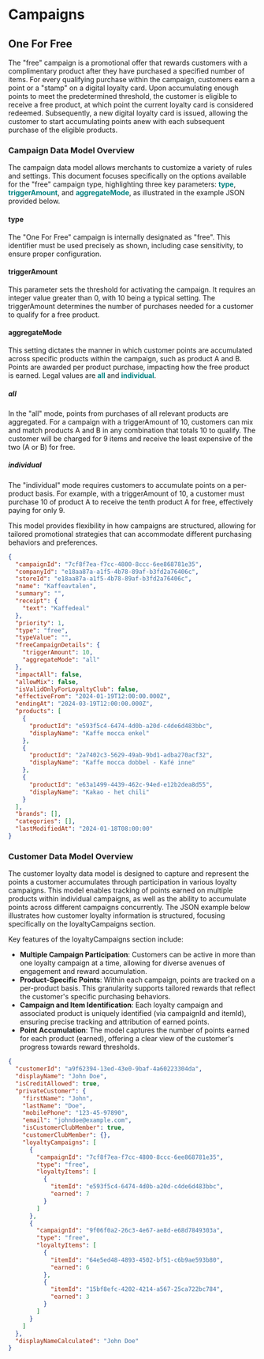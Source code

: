 # Campaigns

## One For Free
The "free" campaign is a promotional offer that rewards customers with a complimentary product after they have purchased a specified number of items. For every qualifying purchase within the campaign, customers earn a point or a "stamp" on a digital loyalty card. Upon accumulating enough points to meet the predetermined threshold, the customer is eligible to receive a free product, at which point the current loyalty card is considered redeemed. Subsequently, a new digital loyalty card is issued, allowing the customer to start accumulating points anew with each subsequent purchase of the eligible products.

### Campaign Data Model Overview
The campaign data model allows merchants to customize a variety of rules and settings. This document focuses specifically on the options available for the "free" campaign type, highlighting three key parameters: <span style="color: teal;">**type**</span>, <span style="color: teal;">**triggerAmount**</span>, and <span style="color: teal;">**aggregateMode**</span>, as illustrated in the example JSON provided below.

#### type
The "One For Free" campaign is internally designated as "free". This identifier must be used precisely as shown, including case sensitivity, to ensure proper configuration.

#### triggerAmount
This parameter sets the threshold for activating the campaign. It requires an integer value greater than 0, with 10 being a typical setting. The triggerAmount determines the number of purchases needed for a customer to qualify for a free product.

#### aggregateMode
This setting dictates the manner in which customer points are accumulated across specific products within the campaign, such as product A and B. Points are awarded per product purchase, impacting how the free product is earned.  Legal values are <span style="color: teal;">**all**</span> and <span style="color: teal;">**individual**</span>.

##### all
In the "all" mode, points from purchases of all relevant products are aggregated. For a campaign with a triggerAmount of 10, customers can mix and match products A and B in any combination that totals 10 to qualify. The customer will be charged for 9 items and receive the least expensive of the two (A or B) for free.

##### individual
The "individual" mode requires customers to accumulate points on a per-product basis. For example, with a triggerAmount of 10, a customer must purchase 10 of product A to receive the tenth product A for free, effectively paying for only 9.

This model provides flexibility in how campaigns are structured, allowing for tailored promotional strategies that can accommodate different purchasing behaviors and preferences.

``` JSON title="Sample Campaign Data Model" hl_lines="11 13 14 15 16"
{
  "campaignId": "7cf8f7ea-f7cc-4800-8ccc-6ee868781e35",
  "companyId": "e18aa87a-a1f5-4b78-89af-b3fd2a76406c",
  "storeId": "e18aa87a-a1f5-4b78-89af-b3fd2a76406c",
  "name": "Kaffeavtalen",
  "summary": "",
  "receipt": {
    "text": "Kaffedeal"
  },
  "priority": 1,
  "type": "free",
  "typeValue": "",
  "freeCampaignDetails": {
    "triggerAmount": 10,
    "aggregateMode": "all"
  },
  "impactAll": false,
  "allowMix": false,
  "isValidOnlyForLoyaltyClub": false,
  "effectiveFrom": "2024-01-19T12:00:00.000Z",
  "endingAt": "2024-03-19T12:00:00.000Z",
  "products": [
    {
      "productId": "e593f5c4-6474-4d0b-a20d-c4de6d483bbc",
      "displayName": "Kaffe mocca enkel"
    },
    {
      "productId": "2a7402c3-5629-49ab-9bd1-adba270acf32",
      "displayName": "Kaffe mocca dobbel - Kafé inne"
    },
    {
      "productId": "e63a1499-4439-462c-94ed-e12b2dea8d55",
      "displayName": "Kakao - het chili"
    }
  ],
  "brands": [],
  "categories": [],
  "lastModifiedAt": "2024-01-18T08:00:00"
}
```
### Customer Data Model Overview
The customer loyalty data model is designed to capture and represent the points a customer accumulates through participation in various loyalty campaigns. This model enables tracking of points earned on multiple products within individual campaigns, as well as the ability to accumulate points across different campaigns concurrently. The JSON example below illustrates how customer loyalty information is structured, focusing specifically on the loyaltyCampaigns section.

Key features of the loyaltyCampaigns section include:

- **Multiple Campaign Participation**: Customers can be active in more than one loyalty campaign at a time, allowing for diverse avenues of engagement and reward accumulation.
- **Product-Specific Points**: Within each campaign, points are tracked on a per-product basis. This granularity supports tailored rewards that reflect the customer's specific purchasing behaviors.
- **Campaign and Item Identification**: Each loyalty campaign and associated product is uniquely identified (via campaignId and itemId), ensuring precise tracking and attribution of earned points.
- **Point Accumulation**: The model captures the number of points earned for each product (earned), offering a clear view of the customer's progress towards reward thresholds.

``` JSON title="Sample Customer Data Model" hl_lines="12-37"
{
  "customerId": "a9f62394-13ed-43e0-9baf-4a60223304da",
  "displayName": "John Doe",
  "isCreditAllowed": true,
  "privateCustomer": {
    "firstName": "John",
    "lastName": "Doe",
    "mobilePhone": "123-45-97890",
    "email": "johndoe@example.com",
    "isCustomerClubMember": true,
    "customerClubMember": {},
    "loyaltyCampaigns": [
      {
        "campaignId": "7cf8f7ea-f7cc-4800-8ccc-6ee868781e35",
        "type": "free",
        "loyaltyItems": [
          {
            "itemId": "e593f5c4-6474-4d0b-a20d-c4de6d483bbc",
            "earned": 7
          }
        ]
      },
      {
        "campaignId": "9f06f0a2-26c3-4e67-ae8d-e68d7849303a",
        "type": "free",
        "loyaltyItems": [
          {
            "itemId": "64e5ed48-4893-4502-bf51-c6b9ae593b80",
            "earned": 6
          },
          {
            "itemId": "15bf8efc-4202-4214-a567-25ca722bc784",
            "earned": 3
          }
        ]
      }
    ]
  },
  "displayNameCalculated": "John Doe"
}
```

